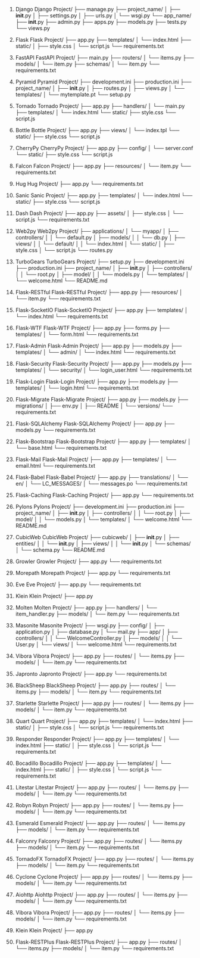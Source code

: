 1. Django
Django Project/
├── manage.py
├── project_name/
│   ├── __init__.py
│   ├── settings.py
│   ├── urls.py
│   └── wsgi.py
└── app_name/
    ├── __init__.py
    ├── admin.py
    ├── apps.py
    ├── models.py
    ├── tests.py
    └── views.py

2. Flask
Flask Project/
├── app.py
├── templates/
│   └── index.html
├── static/
│   ├── style.css
│   └── script.js
└── requirements.txt

3. FastAPI
FastAPI Project/
├── main.py
├── routers/
│   └── items.py
├── models/
│   └── item.py
├── schemas/
│   └── item.py
└── requirements.txt

4. Pyramid
Pyramid Project/
├── development.ini
├── production.ini
├── project_name/
│   ├── __init__.py
│   ├── routes.py
│   ├── views.py
│   └── templates/
│       └── mytemplate.pt
└── setup.py

5. Tornado
Tornado Project/
├── app.py
├── handlers/
│   └── main.py
├── templates/
│   └── index.html
└── static/
    ├── style.css
    └── script.js

6. Bottle
Bottle Project/
├── app.py
├── views/
│   └── index.tpl
└── static/
    ├── style.css
    └── script.js

7. CherryPy
CherryPy Project/
├── app.py
├── config/
│   └── server.conf
└── static/
    ├── style.css
    └── script.js

8. Falcon
Falcon Project/
├── app.py
├── resources/
│   └── item.py
└── requirements.txt

9. Hug
Hug Project/
├── app.py
└── requirements.txt

10. Sanic
Sanic Project/
├── app.py
├── templates/
│   └── index.html
└── static/
    ├── style.css
    └── script.js

11. Dash
Dash Project/
├── app.py
├── assets/
│   ├── style.css
│   └── script.js
└── requirements.txt

12. Web2py
Web2py Project/
├── applications/
│   └── myapp/
│       ├── controllers/
│       │   └── default.py
│       ├── models/
│       │   └── db.py
│       ├── views/
│       │   └── default/
│       │       └── index.html
│       └── static/
│           ├── style.css
│           └── script.js
└── routes.py

13. TurboGears
TurboGears Project/
├── setup.py
├── development.ini
├── production.ini
├── project_name/
│   ├── __init__.py
│   ├── controllers/
│   │   └── root.py
│   ├── model/
│   │   └── models.py
│   └── templates/
│       └── welcome.html
└── README.md

14. Flask-RESTful
Flask-RESTful Project/
├── app.py
├── resources/
│   └── item.py
└── requirements.txt

15. Flask-SocketIO
Flask-SocketIO Project/
├── app.py
├── templates/
│   └── index.html
└── requirements.txt

16. Flask-WTF
Flask-WTF Project/
├── app.py
├── forms.py
├── templates/
│   └── form.html
└── requirements.txt

17. Flask-Admin
Flask-Admin Project/
├── app.py
├── models.py
├── templates/
│   └── admin/
│       └── index.html
└── requirements.txt

18. Flask-Security
Flask-Security Project/
├── app.py
├── models.py
├── templates/
│   └── security/
│       └── login_user.html
└── requirements.txt

19. Flask-Login
Flask-Login Project/
├── app.py
├── models.py
├── templates/
│   └── login.html
└── requirements.txt

20. Flask-Migrate
Flask-Migrate Project/
├── app.py
├── models.py
├── migrations/
│   ├── env.py
│   ├── README
│   └── versions/
└── requirements.txt

21. Flask-SQLAlchemy
Flask-SQLAlchemy Project/
├── app.py
├── models.py
└── requirements.txt

22. Flask-Bootstrap
Flask-Bootstrap Project/
├── app.py
├── templates/
│   └── base.html
└── requirements.txt

23. Flask-Mail
Flask-Mail Project/
├── app.py
├── templates/
│   └── email.html
└── requirements.txt

24. Flask-Babel
Flask-Babel Project/
├── app.py
├── translations/
│   └── en/
│       └── LC_MESSAGES/
│           └── messages.po
└── requirements.txt

25. Flask-Caching
Flask-Caching Project/
├── app.py
└── requirements.txt

26. Pylons
Pylons Project/
├── development.ini
├── production.ini
├── project_name/
│   ├── __init__.py
│   ├── controllers/
│   │   └── root.py
│   ├── model/
│   │   └── models.py
│   └── templates/
│       └── welcome.html
└── README.md

27. CubicWeb
CubicWeb Project/
├── cubicweb/
│   ├── __init__.py
│   ├── entities/
│   │   └── __init__.py
│   ├── views/
│   │   └── __init__.py
│   └── schemas/
│       └── schema.py
└── README.md

28. Growler
Growler Project/
├── app.py
└── requirements.txt

29. Morepath
Morepath Project/
├── app.py
└── requirements.txt

30. Eve
Eve Project/
├── app.py
└── requirements.txt

31. Klein
Klein Project/
├── app.py

32. Molten
Molten Project/
├── app.py
├── handlers/
│   └── item_handler.py
├── models/
│   └── item.py
└── requirements.txt

33. Masonite
Masonite Project/
├── wsgi.py
├── config/
│   ├── application.py
│   ├── database.py
│   └── mail.py
├── app/
│   ├── controllers/
│   │   └── WelcomeController.py
│   ├── models/
│   │   └── User.py
│   └── views/
│       └── welcome.html
└── requirements.txt

34. Vibora
Vibora Project/
├── app.py
├── routes/
│   └── items.py
├── models/
│   └── item.py
└── requirements.txt

35. Japronto
Japronto Project/
├── app.py
└── requirements.txt

36. BlackSheep
BlackSheep Project/
├── app.py
├── routes/
│   └── items.py
├── models/
│   └── item.py
└── requirements.txt

37. Starlette
Starlette Project/
├── app.py
├── routes/
│   └── items.py
├── models/
│   └── item.py
└── requirements.txt

38. Quart
Quart Project/
├── app.py
├── templates/
│   └── index.html
├── static/
│   ├── style.css
│   └── script.js
└── requirements.txt

39. Responder
Responder Project/
├── app.py
├── templates/
│   └── index.html
├── static/
│   ├── style.css
│   └── script.js
└── requirements.txt

40. Bocadillo
Bocadillo Project/
├── app.py
├── templates/
│   └── index.html
├── static/
│   ├── style.css
│   └── script.js
└── requirements.txt

41. Litestar
Litestar Project/
├── app.py
├── routes/
│   └── items.py
├── models/
│   └── item.py
└── requirements.txt

42. Robyn
Robyn Project/
├── app.py
├── routes/
│   └── items.py
├── models/
│   └── item.py
└── requirements.txt

43. Esmerald
Esmerald Project/
├── app.py
├── routes/
│   └── items.py
├── models/
│   └── item.py
└── requirements.txt

44. Falconry
Falconry Project/
├── app.py
├── routes/
│   └── items.py
├── models/
│   └── item.py
└── requirements.txt

45. TornadoFX
TornadoFX Project/
├── app.py
├── routes/
│   └── items.py
├── models/
│   └── item.py
└── requirements.txt

46. Cyclone
Cyclone Project/
├── app.py
├── routes/
│   └── items.py
├── models/
│   └── item.py
└── requirements.txt

47. Aiohttp
Aiohttp Project/
├── app.py
├── routes/
│   └── items.py
├── models/
│   └── item.py
└── requirements.txt

48. Vibora
Vibora Project/
├── app.py
├── routes/
│   └── items.py
├── models/
│   └── item.py
└── requirements.txt

49. Klein
Klein Project/
├── app.py

50. Flask-RESTPlus
Flask-RESTPlus Project/
├── app.py
├── routes/
│   └── items.py
├── models/
│   └── item.py
└── requirements.txt